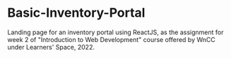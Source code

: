 # Basic-Inventory-Portal

Landing page for an inventory portal using ReactJS, as the assignment for week 2 of "Introduction to Web Development" course offered by WnCC under Learners' Space, 2022.
